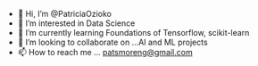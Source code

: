 - 👋 Hi, I’m @PatriciaOzioko
- 👀 I’m interested in Data Science 
- 🌱 I’m currently learning Foundations of Tensorflow, scikit-learn
- 💞️ I’m looking to collaborate on ...AI and ML projects
- 📫 How to reach me ... patsmoreng@gmail.com

<!---
PatriciaOzioko/PatriciaOzioko is a ✨ special ✨ repository because its `README.md` (this file) appears on your GitHub profile.
You can click the Preview link to take a look at your changes.
--->

